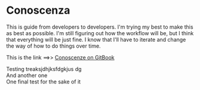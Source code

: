 # Conoscenza

This is guide from developers to developers. I'm trying my best to make this as best as possible. I'm still figuring out how the workflow will be, but I think that everything will be just fine. I know that I'll have to iterate and change the way of how to do things over time.

This is the link ==>> [Conoscenze on GitBook](https://henryjperez.gitbook.io/conosceza)

Testing treaksjdhjksfdgkjus dg
<br>
And another one
<br>
One final test for the sake of it
